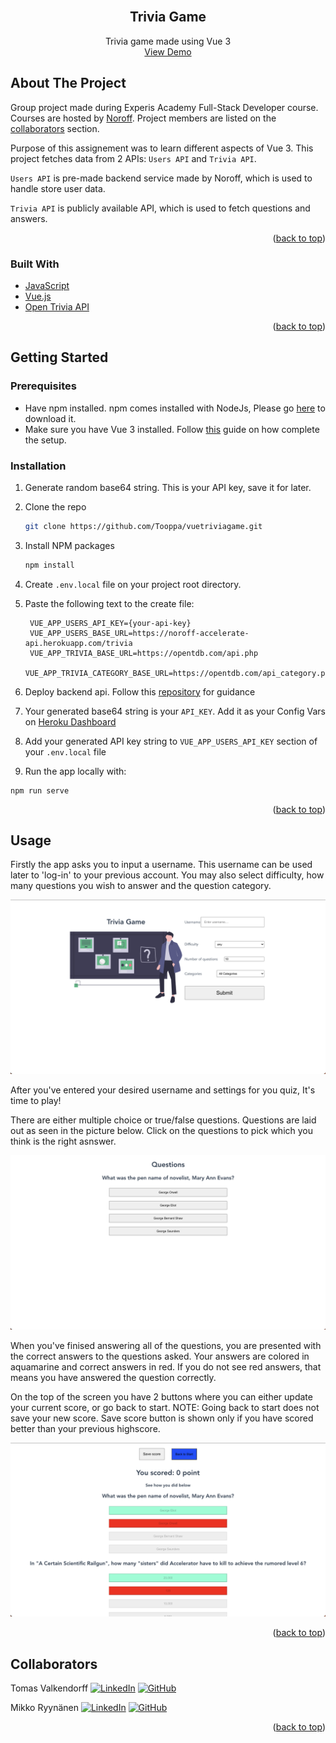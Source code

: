 <div id='top'></div>

<!-- PROJECT LOGO -->
<br />
<div align="center">
<h2 align="center">Trivia Game</h2>
  <p align="center">
    Trivia game made using Vue 3
    <br />
    <a href="https://super-trivia-app.herokuapp.com/">View Demo</a>
  </p>
</div>

<!-- ABOUT THE PROJECT -->

## About The Project

Group project made during Experis Academy Full-Stack Developer course. Courses are hosted by [Noroff](https://www.noroff.no/en/). Project members are listed on the <a href="#collaborators">collaborators</a> section.

Purpose of this assignement was to learn different aspects of Vue 3. This project fetches data from 2 APIs: `Users API` and `Trivia API`. 

`Users API` is pre-made backend service made by Noroff, which is used to handle store user data. 

`Trivia API` is publicly available API, which is used to fetch questions and answers.


<p align="right">(<a href="#top">back to top</a>)</p>

### Built With

- [JavaScript](https://javascript.com/)
- [Vue.js](https://vuejs.org/)
- [Open Trivia API](https://opentdb.com/api_config.php)

<p align="right">(<a href="#top">back to top</a>)</p>


<!-- GETTING STARTED -->

## Getting Started

### Prerequisites

- Have npm installed. npm comes installed with NodeJs, Please go [here](https://v3.vuejs.org/guide/installation.html#download-and-self-host)  to download it. 
- Make sure you have Vue 3 installed. Follow [this](https://v3.vuejs.org/guide/installation.html#download-and-self-host) guide on how complete the setup.


### Installation

1. Generate random base64 string. This is your API key, save it for later. 

2. Clone the repo
   ```sh
   git clone https://github.com/Tooppa/vuetriviagame.git
   ```
3. Install NPM packages
   ```sh
   npm install
   ```
4. Create `.env.local` file on your project root directory.

5. Paste the following text to the create file:
   ```
    VUE_APP_USERS_API_KEY={your-api-key}
    VUE_APP_USERS_BASE_URL=https://noroff-accelerate-api.herokuapp.com/trivia
    VUE_APP_TRIVIA_BASE_URL=https://opentdb.com/api.php
    VUE_APP_TRIVIA_CATEGORY_BASE_URL=https://opentdb.com/api_category.php
   ```
6. Deploy backend api. Follow this [repository](https://github.com/dewald-els/noroff-assignment-api) for guidance
7. Your generated base64 string is your `API_KEY`. Add it as your Config Vars on [Heroku Dashboard](https://dashboard.heroku.com) 
8. Add your generated API key string to `VUE_APP_USERS_API_KEY` section of your `.env.local` file
9. Run the app locally with:
```
npm run serve
```


<p align="right">(<a href="#top">back to top</a>)</p>


<!-- USAGE EXAMPLES -->
## Usage


Firstly the app asks you to input a username. This username can be used later to 'log-in' to your previous  account. You may also select difficulty, how many questions you wish to answer and the question category.

![screenshot-login]

After you've entered your desired username and settings for you quiz, It's time to play! 

There are either multiple choice or true/false questions. Questions are laid out as seen in the picture below. Click on the questions to pick which you think is the right asnswer.

![screenshot-question]

When you've finised answering all of the questions, you are presented with the correct answers to the questions asked. Your answers are colored in aquamarine and correct answers in red. If you do not see red answers, that means you have answered the question correctly. 

On the top of the screen you have 2 buttons where you can either update your current score, or go back to start. NOTE: Going back to start does not save your new score. Save score button is shown only if you have scored better than your previous highscore.

![screenshot-results]


<p align="right">(<a href="#top">back to top</a>)</p>


<!-- CONTACT -->
## Collaborators

<div id='collaborators'></div>

Tomas Valkendorff
[![LinkedIn][linkedin-shield]][linkedin-url-tomas] [![GitHub][github-badge]][github-url-tomas]

Mikko Ryynänen
[![LinkedIn][linkedin-shield]][linkedin-url-mikko] [![GitHub][github-badge]][github-url-mikko]

<p align="right">(<a href="#top">back to top</a>)</p>


<!-- MARKDOWN LINKS & IMAGES -->
[linkedin-shield]: https://img.shields.io/badge/-LinkedIn-black.svg?style=for-the-badge&logo=linkedin&colorB=555
[github-badge]: https://img.shields.io/badge/github-%23121011.svg?style=for-the-badge&logo=github&logoColor=white
[linkedin-url-tomas]: https://www.linkedin.com/in/tomasvalkendorff/
[linkedin-url-mikko]: https://www.linkedin.com/in/mikko-ryynanen
[github-url-tomas]: https://github.com/Tooppa
[github-url-mikko]: https://github.com/mikkoryynanen
[screenshot-login]: screenshots/screenshot-login.png
[screenshot-question]: screenshots/screenshot-question.png
[screenshot-results]: screenshots/screenshot-results.png
